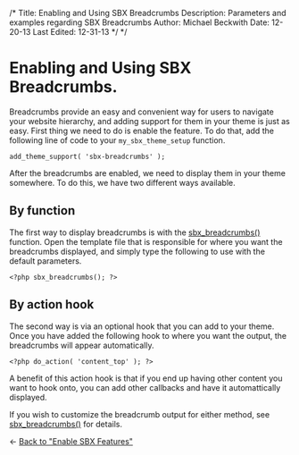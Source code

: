 /*
Title: Enabling and Using SBX Breadcrumbs
Description: Parameters and examples regarding SBX Breadcrumbs
Author: Michael Beckwith
Date: 12-20-13
Last Edited: 12-31-13
 */
 */

# Enabling and Using SBX Breadcrumbs.

Breadcrumbs provide an easy and convenient way for users to navigate your website hierarchy, and adding support for them in your theme is just as easy. First thing we need to do is enable the feature. To do that, add the following line of code to your `my_sbx_theme_setup` function.

	add_theme_support( 'sbx-breadcrumbs' );

After the breadcrumbs are enabled, we need to display them in your theme somewhere. To do this, we have two different ways available.

## By function

The first way to display breadcrumbs is with the [sbx_breadcrumbs()](../functions/sbx_breadcrumbs/) function. Open the template file that is responsible for where you want the breadcrumbs displayed, and simply type the following to use with the default parameters.

	<?php sbx_breadcrumbs(); ?>

## By action hook

The second way is via an optional hook that you can add to your theme. Once you have added the following hook to where you want the output, the breadcrumbs will appear automatically.

	<?php do_action( 'content_top' ); ?>

A benefit of this action hook is that if you end up having other content you want to hook onto, you can add other callbacks and have it automattically displayed.

If you wish to customize the breadcrumb output for either method, see [sbx_breadcrumbs()](../../functions/sbx_breadcrumbs/) for details.

&larr; [Back to "Enable SBX Features"](../enable_sbx_features/)
